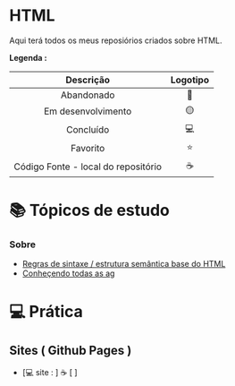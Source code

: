 # HTML
 
<p> Aqui terá todos os meus reposiórios criados sobre HTML. </p>

<strong> Legenda :</strong>

|Descrição | Logotipo   | 
|:--: |:--:|
| Abandonado | 🔴 | 
| Em desenvolvimento    |  🟡  | 
| Concluído    |  💻 | 
| Favorito | ⭐ | 
| Código Fonte - local do repositório | ☕| 


# 📚 Tópicos de estudo
  
### Sobre
* [Regras de sintaxe / estrutura semântica base do HTML](https://github.com/LeandroPereira2603/HTML/blob/main/explica%C3%A7%C3%B5es/tags-para-criar-campo-layout.md)
* [Conheçendo todas as ag](https://github.com/LeandroPereira2603/HTML/blob/main/explica%C3%A7%C3%B5es/tags-para-alterar-layout.md)

# 💻 Prática

## Sites ( Github Pages ) 

* [💻 site :  ] ☕ [ ]
